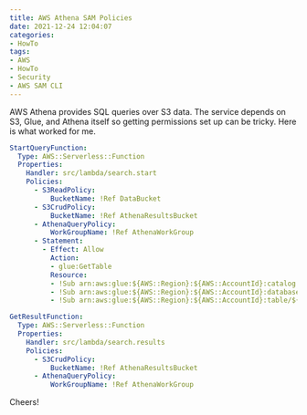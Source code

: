 ```yaml
---
title: AWS Athena SAM Policies
date: 2021-12-24 12:04:07
categories:
- HowTo
tags:
- AWS
- HowTo
- Security
- AWS SAM CLI
---
```


AWS Athena provides SQL queries over S3 data. The service depends on S3, Glue, and Athena itself so getting permissions set up can be tricky. Here is what worked for me.

<!-- more -->

```yaml
StartQueryFunction:
  Type: AWS::Serverless::Function
  Properties:
    Handler: src/lambda/search.start
    Policies:
      - S3ReadPolicy:
          BucketName: !Ref DataBucket
      - S3CrudPolicy:
          BucketName: !Ref AthenaResultsBucket
      - AthenaQueryPolicy:
          WorkGroupName: !Ref AthenaWorkGroup
      - Statement:
        - Effect: Allow
          Action:
          - glue:GetTable
          Resource:
          - !Sub arn:aws:glue:${AWS::Region}:${AWS::AccountId}:catalog
          - !Sub arn:aws:glue:${AWS::Region}:${AWS::AccountId}:database/${GlueDatabase}
          - !Sub arn:aws:glue:${AWS::Region}:${AWS::AccountId}:table/${GlueDatabase}/*

GetResultFunction:
  Type: AWS::Serverless::Function
  Properties:
    Handler: src/lambda/search.results
    Policies:
      - S3CrudPolicy:
          BucketName: !Ref AthenaResultsBucket
      - AthenaQueryPolicy:
          WorkGroupName: !Ref AthenaWorkGroup
```

Cheers!